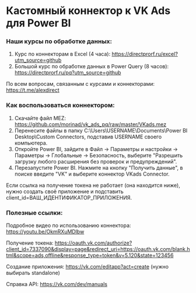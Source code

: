 # Кастомный коннектор к VK Ads для Power BI

### Наши курсы по обработке данных:
1) Курс по коннекторам в Excel (4 часа): https://directprorf.ru/excel?utm_source=github
2) Большой курс по обработке данных в Power Query (8 часов): https://directprorf.ru/pq?utm_source=github

По всем вопросам, связанным с курсами и коннекторами: https://t.me/alexdirect

### Как воспользоваться коннектором:

1) Скачайте файл MEZ: https://github.com/morinad/vk_ads_pq/raw/master/VKads.mez
2) Перенесите файлы в папку C:\Users\USERNAME\Documents\Power BI Desktop\Custom Connectors, подставив USERNAME своего компьютера.
3) Откройте Power BI, зайдите в Файл -> Параметры и настройки -> Параметры -> Глобальные -> Безопасность, выберите "Разрешить загрузку любого расширения без проверок и предупреждений".
4) Перезапустите Power BI. Нажмите на кнопку "Получить данные", в поиске введите "VK" и выберите коннектор VKads Connector. 

Если ссылка на получение токена не работает (она находится ниже), нужно создать своё приложение и подставить client_id=ВАШ_ИДЕНТИФИКАТОР_ПРИЛОЖЕНИЯ.

### Полезные ссылки:
Подробное видео по использованию коннектора: https://youtu.be/OkmRXuMDlbw

Получение токена: https://oauth.vk.com/authorize?client_id=7337090&display=page&redirect_uri=https://oauth.vk.com/blank.html&scope=ads,offline&response_type=token&v=5.120&state=123456

Создание приложения: https://vk.com/editapp?act=create (нужно выбирать standalone)

Справка API: https://vk.com/dev/manuals
